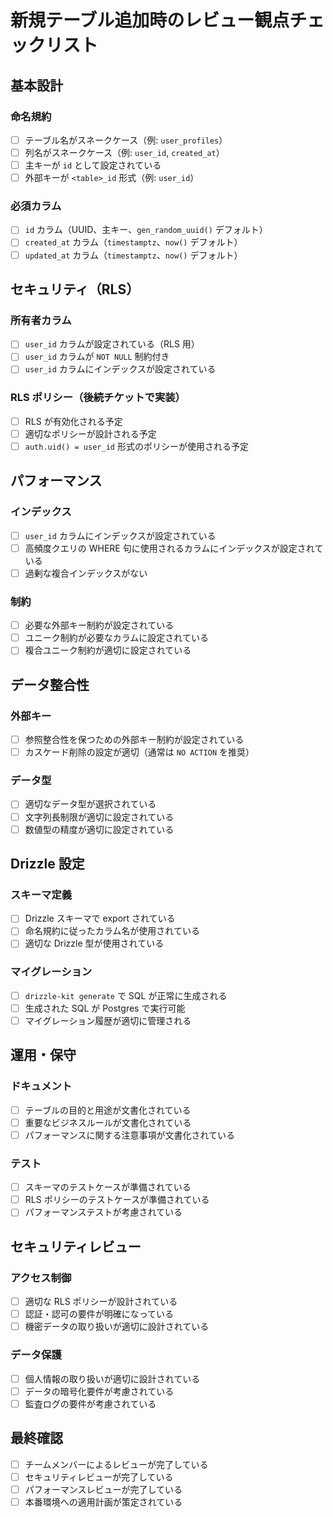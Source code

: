 # 新規テーブル追加時のレビュー観点チェックリスト

## 基本設計

### 命名規約

- [ ] テーブル名がスネークケース（例: `user_profiles`）
- [ ] 列名がスネークケース（例: `user_id`, `created_at`）
- [ ] 主キーが `id` として設定されている
- [ ] 外部キーが `<table>_id` 形式（例: `user_id`）

### 必須カラム

- [ ] `id` カラム（UUID、主キー、`gen_random_uuid()` デフォルト）
- [ ] `created_at` カラム（`timestamptz`、`now()` デフォルト）
- [ ] `updated_at` カラム（`timestamptz`、`now()` デフォルト）

## セキュリティ（RLS）

### 所有者カラム

- [ ] `user_id` カラムが設定されている（RLS 用）
- [ ] `user_id` カラムが `NOT NULL` 制約付き
- [ ] `user_id` カラムにインデックスが設定されている

### RLS ポリシー（後続チケットで実装）

- [ ] RLS が有効化される予定
- [ ] 適切なポリシーが設計される予定
- [ ] `auth.uid() = user_id` 形式のポリシーが使用される予定

## パフォーマンス

### インデックス

- [ ] `user_id` カラムにインデックスが設定されている
- [ ] 高頻度クエリの WHERE 句に使用されるカラムにインデックスが設定されている
- [ ] 過剰な複合インデックスがない

### 制約

- [ ] 必要な外部キー制約が設定されている
- [ ] ユニーク制約が必要なカラムに設定されている
- [ ] 複合ユニーク制約が適切に設定されている

## データ整合性

### 外部キー

- [ ] 参照整合性を保つための外部キー制約が設定されている
- [ ] カスケード削除の設定が適切（通常は `NO ACTION` を推奨）

### データ型

- [ ] 適切なデータ型が選択されている
- [ ] 文字列長制限が適切に設定されている
- [ ] 数値型の精度が適切に設定されている

## Drizzle 設定

### スキーマ定義

- [ ] Drizzle スキーマで export されている
- [ ] 命名規約に従ったカラム名が使用されている
- [ ] 適切な Drizzle 型が使用されている

### マイグレーション

- [ ] `drizzle-kit generate` で SQL が正常に生成される
- [ ] 生成された SQL が Postgres で実行可能
- [ ] マイグレーション履歴が適切に管理される

## 運用・保守

### ドキュメント

- [ ] テーブルの目的と用途が文書化されている
- [ ] 重要なビジネスルールが文書化されている
- [ ] パフォーマンスに関する注意事項が文書化されている

### テスト

- [ ] スキーマのテストケースが準備されている
- [ ] RLS ポリシーのテストケースが準備されている
- [ ] パフォーマンステストが考慮されている

## セキュリティレビュー

### アクセス制御

- [ ] 適切な RLS ポリシーが設計されている
- [ ] 認証・認可の要件が明確になっている
- [ ] 機密データの取り扱いが適切に設計されている

### データ保護

- [ ] 個人情報の取り扱いが適切に設計されている
- [ ] データの暗号化要件が考慮されている
- [ ] 監査ログの要件が考慮されている

## 最終確認

- [ ] チームメンバーによるレビューが完了している
- [ ] セキュリティレビューが完了している
- [ ] パフォーマンスレビューが完了している
- [ ] 本番環境への適用計画が策定されている
